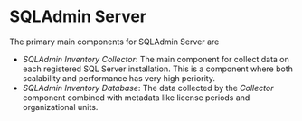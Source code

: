 # SQLAdmin Server

The primary main components for SQLAdmin Server are

- _SQLAdmin Inventory Collector_: The main component for collect data on each registered SQL Server installation. This is a component where both scalability and performance has very high periority.
- _SQLAdmin Inventory Database_: The data collected by the _Collector_ component combined with metadata like license periods and organizational units.
